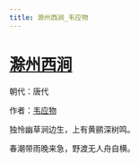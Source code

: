 ```yaml
---
title: 滁州西涧_韦应物
---
```


# [滁州西涧](http://so.gushiwen.org/view_9098.aspx)

朝代：唐代

作者：[韦应物](http://so.gushiwen.org/author_564.aspx)

独怜幽草涧边生，上有黄鹂深树鸣。 

春潮带雨晚来急，野渡无人舟自横。